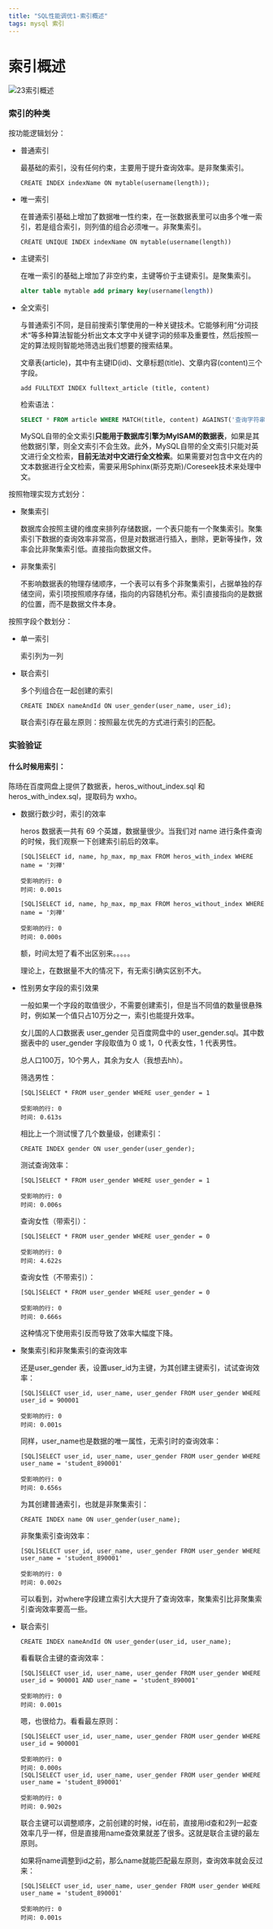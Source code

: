 ```yaml
---
title: "SQL性能调优1-索引概述"
tags: mysql 索引
---
```


# 索引概述

![23索引概述](https://github.com/danxian-baiheng/danxian-baiheng.github.io/blob/master/assets/23%E7%B4%A2%E5%BC%95%E6%A6%82%E8%BF%B0.jpg?raw=true)

### 索引的种类

按功能逻辑划分：

- 普通索引

  最基础的索引，没有任何约束，主要用于提升查询效率。是非聚集索引。

  ```mysql
  CREATE INDEX indexName ON mytable(username(length)); 
  ```

- 唯一索引

  在普通索引基础上增加了数据唯一性约束，在一张数据表里可以由多个唯一索引，若是组合索引，则列值的组合必须唯一。非聚集索引。

  ```mysql
  CREATE UNIQUE INDEX indexName ON mytable(username(length)) 
  ```

- 主键索引

  在唯一索引的基础上增加了非空约束，主键等价于主键索引。是聚集索引。

  ```sql
  alter table mytable add primary key(username(length))
  ```

- 全文索引

  与普通索引不同，是目前搜索引擎使用的一种关键技术。它能够利用“分词技术“等多种算法智能分析出文本文字中关键字词的频率及重要性，然后按照一定的算法规则智能地筛选出我们想要的搜索结果。

  文章表(article)，其中有主键ID(id)、文章标题(title)、文章内容(content)三个字段。

  ```mysql
  add FULLTEXT INDEX fulltext_article (title, content)
  ```

  检索语法：

  ```sql
  SELECT * FROM article WHERE MATCH(title, content) AGAINST('查询字符串')
  ```

  MySQL自带的全文索引**只能用于数据库引擎为MyISAM的数据表**，如果是其他数据引擎，则全文索引不会生效。此外，MySQL自带的全文索引只能对英文进行全文检索，**目前无法对中文进行全文检索**。如果需要对包含中文在内的文本数据进行全文检索，需要采用Sphinx(斯芬克斯)/Coreseek技术来处理中文。

按照物理实现方式划分：

- 聚集索引

  数据库会按照主键的维度来排列存储数据，一个表只能有一个聚集索引。聚集索引下数据的查询效率非常高，但是对数据进行插入，删除，更新等操作，效率会比非聚集索引低。直接指向数据文件。

- 非聚集索引

  不影响数据表的物理存储顺序，一个表可以有多个非聚集索引，占据单独的存储空间，索引项按照顺序存储，指向的内容随机分布。索引直接指向的是数据的位置，而不是数据文件本身。

按照字段个数划分：

- 单一索引

  索引列为一列

- 联合索引

  多个列组合在一起创建的索引

  ```mysql
  CREATE INDEX nameAndId ON user_gender(user_name, user_id);
  ```

  联合索引存在最左原则：按照最左优先的方式进行索引的匹配。

  

### 实验验证

#### 什么时候用索引：

陈旸在百度网盘上提供了数据表，heros_without_index.sql 和 heros_with_index.sql，提取码为 wxho。

- 数据行数少时，索引的效率

  heros 数据表一共有 69 个英雄，数据量很少。当我们对 name 进行条件查询的时候，我们观察一下创建索引前后的效率。

  ```
  [SQL]SELECT id, name, hp_max, mp_max FROM heros_with_index WHERE name = '刘禅'
  
  受影响的行: 0
  时间: 0.001s
  ```

  ```
  [SQL]SELECT id, name, hp_max, mp_max FROM heros_without_index WHERE name = '刘禅'
  
  受影响的行: 0
  时间: 0.000s
  ```

  额，时间太短了看不出区别来。。。。。

  理论上，在数据量不大的情况下，有无索引确实区别不大。

- 性别男女字段的索引效果

  一般如果一个字段的取值很少，不需要创建索引，但是当不同值的数量很悬殊时，例如某一个值只占10万分之一，索引也能提升效率。

  女儿国的人口数据表 user_gender 见百度网盘中的 user_gender.sql。其中数据表中的 user_gender 字段取值为 0 或 1，0 代表女性，1 代表男性。

  总人口100万，10个男人，其余为女人（我想去hh）。

  筛选男性：

  ```mysql
  [SQL]SELECT * FROM user_gender WHERE user_gender = 1
  
  受影响的行: 0
  时间: 0.613s
  ```

  相比上一个测试慢了几个数量级，创建索引：

  ```mysql
  CREATE INDEX gender ON user_gender(user_gender);
  ```

  测试查询效率：

  ```mysql
  [SQL]SELECT * FROM user_gender WHERE user_gender = 1
  
  受影响的行: 0
  时间: 0.006s
  ```

  查询女性（带索引）：

  ```mysql
  [SQL]SELECT * FROM user_gender WHERE user_gender = 0
  
  受影响的行: 0
  时间: 4.622s
  ```

  查询女性（不带索引）：

  ```mysql
  [SQL]SELECT * FROM user_gender WHERE user_gender = 0
  
  受影响的行: 0
  时间: 0.666s
  ```

  这种情况下使用索引反而导致了效率大幅度下降。

- 聚集索引和非聚集索引的查询效率

  还是user_gender 表，设置user_id为主键，为其创建主键索引，试试查询效率：

  ```mysql
  [SQL]SELECT user_id, user_name, user_gender FROM user_gender WHERE user_id = 900001
  
  受影响的行: 0
  时间: 0.001s
  ```

  同样，user_name也是数据的唯一属性，无索引时的查询效率：

  ```mysql
  [SQL]SELECT user_id, user_name, user_gender FROM user_gender WHERE user_name = 'student_890001'
  
  受影响的行: 0
  时间: 0.656s
  ```

  为其创建普通索引，也就是非聚集索引：

  ```mysql
  CREATE INDEX name ON user_gender(user_name);
  ```

  非聚集索引查询效率：

  ```mysql
  [SQL]SELECT user_id, user_name, user_gender FROM user_gender WHERE user_name = 'student_890001'
  
  受影响的行: 0
  时间: 0.002s
  ```

  可以看到，对where字段建立索引大大提升了查询效率，聚集索引比非聚集索引查询效率要高一些。

- 联合索引

  ```mysql
  CREATE INDEX nameAndId ON user_gender(user_id, user_name);
  ```

  看看联合主键的查询效率：

  ```mysql
  [SQL]SELECT user_id, user_name, user_gender FROM user_gender WHERE user_id = 900001 AND user_name = 'student_890001'
  
  受影响的行: 0
  时间: 0.001s
  ```

  嗯，也很给力。看看最左原则：

  ```mysql
  [SQL]SELECT user_id, user_name, user_gender FROM user_gender WHERE user_id = 900001 
  
  受影响的行: 0
  时间: 0.000s
  [SQL]SELECT user_id, user_name, user_gender FROM user_gender WHERE  user_name = 'student_890001'
  
  受影响的行: 0
  时间: 0.902s
  ```

  联合主键可以调整顺序，之前创建的时候，id在前，直接用id查和2列一起查效率几乎一样，但是直接用name查效果就差了很多。这就是联合主键的最左原则。

  如果将name调整到id之前，那么name就能匹配最左原则，查询效率就会反过来：

  ```mysql
  [SQL]SELECT user_id, user_name, user_gender FROM user_gender WHERE  user_name = 'student_890001'
  
  受影响的行: 0
  时间: 0.001s
  ```

  

